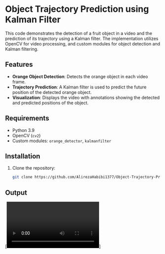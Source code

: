 # Object Trajectory Prediction using Kalman Filter

This code demonstrates the detection of a fruit object in a video and the prediction of its trajectory using a Kalman filter. The implementation utilizes OpenCV for video processing, and custom modules for object detection and Kalman filtering.

## Features
- **Orange Object Detection**: Detects the orange object in each video frame.
- **Trajectory Prediction**: A Kalman filter is used to predict the future position of the detected orange object.
- **Visualization**: Displays the video with annotations showing the detected and predicted positions of the object.

## Requirements

- Python 3.9
- OpenCV (`cv2`)
- Custom modules: `orange_detector`, `kalmanfilter`

## Installation

1. Clone the repository:
   ```bash
   git clone https://github.com/AlirezaHabibi1377/Object-Trajectory-Prediction-using-Kalman-Filter.git
   ```

## Output

[![Watch the video](fruit.mp4)]

